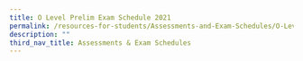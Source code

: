 ```yaml
---
title: O Level Prelim Exam Schedule 2021
permalink: /resources-for-students/Assessments-and-Exam-Schedules/O-Level-Prelim-Exam-Schedule-2021/permalink
description: ""
third_nav_title: Assessments & Exam Schedules
---
```


